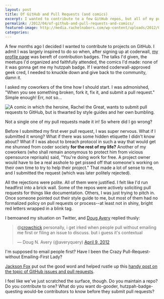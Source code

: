 ```yaml
---
layout: post
title: Of GitHub and Pull Requests (and comics)
excerpt: I wanted to contribute to a few GitHub repos, but all of my pull requests got shot down. Where did I go wrong? How would you recommend I go about it in the future?
permalink: /2012/04/of-github-and-pull-requests-and-comics/
featured-image: http://media.rachelnabors.com/wp-content/uploads/2012/04/github_web.png
categories: 
---
```

A few months ago I decided I wanted to contribute to projects on GitHub. I admit I was largely inspired to do so when, after signing up at coderwall, <a href="http://coderwall.com/rachelnabors">my profile page</a> was bereft of contribution badges. The talks I'd given, the meetups I'd organized and faithfully attended, the comics I'd made: none of it was gonna get me my hutzpah badge. If I wanted coderwall-approved geek cred, I needed to knuckle down and give back to the community, damn it.

I asked my coworkers of the time how I should start. I was admonished, "When you see something broken, fork it, fix it, and submit a pull request." Simple enough! Err, not so...

<img title="GitHub Comic" alt="A comic in which the heroine, Rachel the Great, wants to submit pull requests to GitHub, but is thwarted by style guides and her own bumbling." src="http://www.rachelnabors.com/wp-content/uploads/2012/04/github_web1.png" />

Not a single one of my pull requests made it in! So where did I go wrong?

Before I submitted my first ever pull request, I was super nervous. What if I submitted it wrong? What if there was some hidden etiquette I didn't know about? What if I was about to breach protocol in such a way that would get me shunned from coder society <strong>for the rest of my life?</strong> Another of my coworkers (who shall remain anonymous to protect him from vicious opensource reprisals) said, "You're doing work for free. A project owner would have to be a real asshole to get pissed off that someone's working on their own time to try to help their project." That made a lot of sense to me, and I submitted the request (which was later politely rejected).

All the rejections were polite. All of them were justified. I felt like I'd run headfirst into a brick wall. Some of the repos were actively soliciting pull requests for things like documentation. Others, I was just trying to pitch in. Once someone pointed out their style guide to me, but most of them had no formalized policy on pull requests or process--at least not in shiny, bright red letters wrapped in a blink tag.

I bemoaned my situation on Twitter, and <a href="https://twitter.com/#!/averydistracted">Doug Avery</a> replied thusly:

<blockquote class="twitter-tweet"><p>@<a href="https://twitter.com/crowchick">crowchick</a> personally, i get irked when people pull without emailing me first or filing an issue to discuss. but i guess it's contextual</p>&mdash; Doug N. Avery (@averyquery) <a href="https://twitter.com/averyquery/status/189450321246949376">April 9, 2012</a></blockquote>
<script async src="//platform.twitter.com/widgets.js" charset="utf-8"></script>

I'm supposed to email people first? Have I been the Crazy Pull-Request-without Emailing-First Lady?

<a href="http://jacksonfox.org/">Jackson Fox</a> put out the good word and helped rustle up this <a href="http://wordsbyf.at/2012/02/13/creating-issues/">handy post on the topic of GitHub issues and pull requests</a>.

I feel like we've just scratched the surface, though. Do you maintain a repo? Do you contribute to one? What do you want do-gooder, hutzpah-badge-questing would-be contributors to know before they submit pull requests?